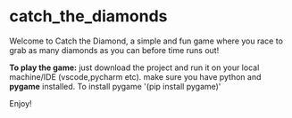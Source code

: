 # catch_the_diamonds
Welcome to Catch the Diamond, a simple and fun game where you race to grab as many diamonds as you can before time runs out!

**To play the game:** just  download the project and run it on your local machine/IDE (vscode,pycharm etc). make sure you have python and **pygame**  installed. To install pygame '(pip install pygame)'

Enjoy!
